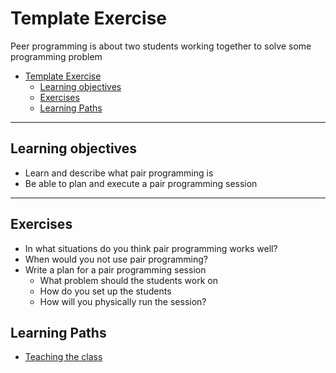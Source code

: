 # Template Exercise

Peer programming is about two students working together to solve some programming problem

- [Template Exercise](#template-exercise)
  - [Learning objectives](#learning-objectives)
  - [Exercises](#exercises)
  - [Learning Paths](#learning-paths)

---

## Learning objectives

* Learn and describe what pair programming is
* Be able to plan and execute a pair programming session

---

## Exercises

- In what situations do you think pair programming works well?
- When would you not use pair programming?
- Write a plan for a pair programming session
  - What problem should the students work on
  - How do you set up the students
  - How will you physically run the session?

## Learning Paths

- [Teaching the class](../learning-paths/teaching-the-class.md)